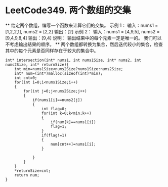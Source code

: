 # LeetCode349. 两个数组的交集
**
给定两个数组，编写一个函数来计算它们的交集。
示例 1：
输入：nums1 = [1,2,2,1], nums2 = [2,2]
输出：[2]
示例 2：
输入：nums1 = [4,9,5], nums2 = [9,4,9,8,4]
输出：[9,4]
说明：
输出结果中的每个元素一定是唯一的。
我们可以不考虑输出结果的顺序。
**
两个数组都转换为集合，然后迭代较小的集合，检查其中的每个元素是否同样存在于较大的集合中。
```
int* intersection(int* nums1, int nums1Size, int* nums2, int nums2Size, int* returnSize){
    int min=nums1Size<nums2Size?nums1Size:nums2Size;
    int* num=(int*)malloc(sizeof(int)*min);
    int cnt=0;
    for(int i=0;i<nums1Size;i++)
    {
        for(int j=0;j<nums2Size;j++)
        {
            if(nums1[i]==nums2[j])
            {
                int flag=0;
                for(int k=0;k<min;k++)
                {
                    if(num[k]==nums1[i])
                    flag=1;
                }
                if(flag!=1)
                {
                    num[cnt++]=nums1[i];
                }
                
            }
        }
    }
    *returnSize=cnt;
    return num;
}
```